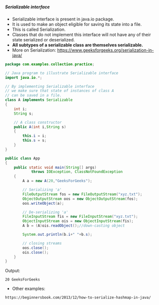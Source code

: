 
##### Serializable interface

- Serializable interface is present in java.io package. 
- It is used to make an object eligible for saving its state into a file.
- This is called Serialization.
- Classes that do not implement this interface will not have any of their state serialized or deserialized.
- **All subtypes of a serializable class are themselves serializable.**
- More on Serialization: https://www.geeksforgeeks.org/serialization-in-java/

```java
package com.examples.collection.practice;

// Java program to illustrate Serializable interface
import java.io.*;

// By implementing Serializable interface
// we make sure that state of instances of class A
// can be saved in a file.
class A implements Serializable
{
    int i;
    String s;

    // A class constructor
    public A(int i,String s)
    {
        this.i = i;
        this.s = s;
    }
}

public class App
{
    public static void main(String[] args)
            throws IOException, ClassNotFoundException
    {
        A a = new A(20,"GeeksForGeeks");

        // Serializing 'a'
        FileOutputStream fos = new FileOutputStream("xyz.txt");
        ObjectOutputStream oos = new ObjectOutputStream(fos);
        oos.writeObject(a);

        // De-serializing 'a'
        FileInputStream fis = new FileInputStream("xyz.txt");
        ObjectInputStream ois = new ObjectInputStream(fis);
        A b = (A)ois.readObject();//down-casting object

        System.out.println(b.i+" "+b.s);

        // closing streams
        oos.close();
        ois.close();
    }
}
```
Output:
```text
20 GeeksForGeeks
```

- Other examples: 
```text
https://beginnersbook.com/2013/12/how-to-serialize-hashmap-in-java/

```